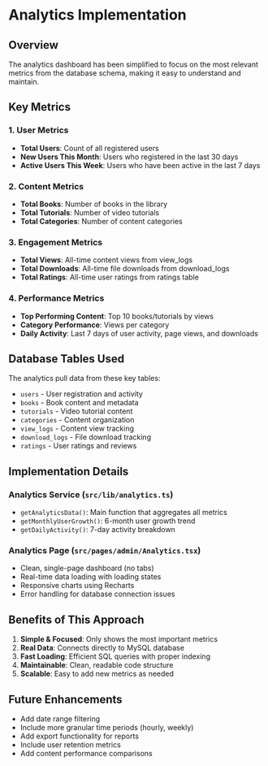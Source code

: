 # Analytics Implementation

## Overview
The analytics dashboard has been simplified to focus on the most relevant metrics from the database schema, making it easy to understand and maintain.

## Key Metrics

### 1. User Metrics
- **Total Users**: Count of all registered users
- **New Users This Month**: Users who registered in the last 30 days
- **Active Users This Week**: Users who have been active in the last 7 days

### 2. Content Metrics
- **Total Books**: Number of books in the library
- **Total Tutorials**: Number of video tutorials
- **Total Categories**: Number of content categories

### 3. Engagement Metrics
- **Total Views**: All-time content views from view_logs
- **Total Downloads**: All-time file downloads from download_logs
- **Total Ratings**: All-time user ratings from ratings table

### 4. Performance Metrics
- **Top Performing Content**: Top 10 books/tutorials by views
- **Category Performance**: Views per category
- **Daily Activity**: Last 7 days of user activity, page views, and downloads

## Database Tables Used

The analytics pull data from these key tables:
- `users` - User registration and activity
- `books` - Book content and metadata
- `tutorials` - Video tutorial content
- `categories` - Content organization
- `view_logs` - Content view tracking
- `download_logs` - File download tracking
- `ratings` - User ratings and reviews

## Implementation Details

### Analytics Service (`src/lib/analytics.ts`)
- `getAnalyticsData()`: Main function that aggregates all metrics
- `getMonthlyUserGrowth()`: 6-month user growth trend
- `getDailyActivity()`: 7-day activity breakdown

### Analytics Page (`src/pages/admin/Analytics.tsx`)
- Clean, single-page dashboard (no tabs)
- Real-time data loading with loading states
- Responsive charts using Recharts
- Error handling for database connection issues

## Benefits of This Approach

1. **Simple & Focused**: Only shows the most important metrics
2. **Real Data**: Connects directly to MySQL database
3. **Fast Loading**: Efficient SQL queries with proper indexing
4. **Maintainable**: Clean, readable code structure
5. **Scalable**: Easy to add new metrics as needed

## Future Enhancements

- Add date range filtering
- Include more granular time periods (hourly, weekly)
- Add export functionality for reports
- Include user retention metrics
- Add content performance comparisons

